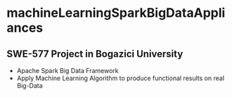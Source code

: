 # machineLearningSparkBigDataAppliances
## SWE-577 Project in Bogazici University

* Apache Spark Big Data Framework
* Apply Machine Learning Algorithm to produce functional results on real Big-Data

